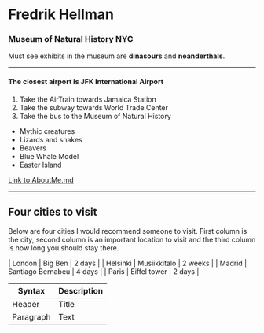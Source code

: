 # Fredrik Hellman

### Museum of Natural History NYC

 Must see exhibits in the museum are **dinasours** and **neanderthals**.

-----------------------------------------------

#### The closest airport is JFK International Airport

1. Take the AirTrain towards Jamaica Station
2. Take the subway towards World Trade Center
3. Take the bus to the Museum of Natural History

- Mythic creatures
- Lizards and snakes
- Beavers
- Blue Whale Model
- Easter Island

[Link to AboutMe.md](AboutMe.md)


------------------------------------------------
## Four cities to visit

Below are four cities I would recommend someone to visit. First column is the city, second column is an important location to visit and the third column is how long you should stay there.

| London | Big Ben | 2 days |
| Helsinki | Musiikkitalo | 2 weeks |
| Madrid | Santiago Bernabeu | 4 days | 
| Paris | Eiffel tower | 2 days |

| Syntax      | Description |
| ----------- | ----------- |
| Header      | Title       |
| Paragraph   | Text        |